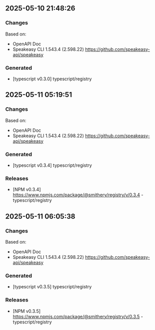 

## 2025-05-10 21:48:26
### Changes
Based on:
- OpenAPI Doc  
- Speakeasy CLI 1.543.4 (2.598.22) https://github.com/speakeasy-api/speakeasy
### Generated
- [typescript v0.3.0] typescript/registry

## 2025-05-11 05:19:51
### Changes
Based on:
- OpenAPI Doc  
- Speakeasy CLI 1.543.4 (2.598.22) https://github.com/speakeasy-api/speakeasy
### Generated
- [typescript v0.3.4] typescript/registry
### Releases
- [NPM v0.3.4] https://www.npmjs.com/package/@smithery/registry/v/0.3.4 - typescript/registry

## 2025-05-11 06:05:38
### Changes
Based on:
- OpenAPI Doc  
- Speakeasy CLI 1.543.4 (2.598.22) https://github.com/speakeasy-api/speakeasy
### Generated
- [typescript v0.3.5] typescript/registry
### Releases
- [NPM v0.3.5] https://www.npmjs.com/package/@smithery/registry/v/0.3.5 - typescript/registry